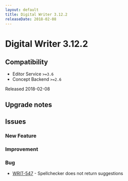 ```yaml
---
layout: default
title: Digital Writer 3.12.2
releaseDate: 2018-02-08
---
```

<div class="jumbotron">
    <h1>Digital Writer 3.12.2</h1>    
    <h2>Compatibility</h2>
    <ul>
        <li>Editor Service <code>>=3.6</code></li>
        <li>Concept Backend <code>>=2.6</code></li>
    </ul>
</div>

Released 2018-02-08



## Upgrade notes  
           



## Issues  


### New Feature 



### Improvement 



### Bug 
 
 * [WRIT-547](https://jira.infomaker.se/browse/WRIT-547) - Spellchecker does not return suggestions 


